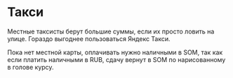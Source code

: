 # Такси

Местные таксисты берут большие суммы, если их просто ловить на улице. Гораздо выгоднее пользоваться Яндекс Такси. 

Пока нет местной карты, оплачивать нужно наличными в SOM, так как если платить наличными в RUB, сдачу вернут в SOM по нарисованному в голове курсу.